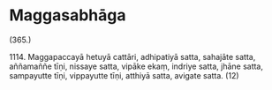 

# Maggasabhāga







(365.)

1114\. Maggapaccayā hetuyā cattāri, adhipatiyā satta, sahajāte satta, aññamaññe tīṇi, nissaye satta, vipāke ekaṃ, indriye satta, jhāne satta, sampayutte tīṇi, vippayutte tīṇi, atthiyā satta, avigate satta. (12)



